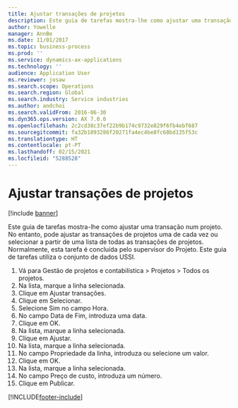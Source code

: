 ```yaml
---
title: Ajustar transações de projetos
description: Este guia de tarefas mostra-lhe como ajustar uma transação num projeto.
author: Yowelle
manager: AnnBe
ms.date: 11/01/2017
ms.topic: business-process
ms.prod: ''
ms.service: dynamics-ax-applications
ms.technology: ''
audience: Application User
ms.reviewer: josaw
ms.search.scope: Operations
ms.search.region: Global
ms.search.industry: Service industries
ms.author: andchoi
ms.search.validFrom: 2016-06-30
ms.dyn365.ops.version: AX 7.0.0
ms.openlocfilehash: 2c2cd38c37ef22b9b174c9732e829f6fb4ebf687
ms.sourcegitcommit: fa32b1893286f20271fa4ec4be8fc68bd135f53c
ms.translationtype: HT
ms.contentlocale: pt-PT
ms.lasthandoff: 02/15/2021
ms.locfileid: "5288528"
---
```

# <a name="adjust-project-transactions"></a>Ajustar transações de projetos

[!include [banner](../../includes/banner.md)]

Este guia de tarefas mostra-lhe como ajustar uma transação num projeto. No entanto, pode ajustar as transações de projetos uma de cada vez ou selecionar a partir de uma lista de todas as transações de projetos. Normalmente, esta tarefa é concluída pelo supervisor do Projeto. Este guia de tarefas utiliza o conjunto de dados USSI.

1. Vá para Gestão de projetos e contabilística > Projetos > Todos os projetos. 
2. Na lista, marque a linha selecionada. 
3. Clique em Ajustar transações. 
4. Clique em Selecionar. 
5. Selecione Sim no campo Hora. 
6. No campo Data de Fim, introduza uma data. 
7. Clique em OK. 
8. Na lista, marque a linha selecionada. 
9. Clique em Ajustar. 
10. Na lista, marque a linha selecionada. 
11. No campo Propriedade da linha, introduza ou selecione um valor. 
12. Clique em OK. 
13. Na lista, marque a linha selecionada. 
14. No campo Preço de custo, introduza um número. 
15. Clique em Publicar. 


[!INCLUDE[footer-include](../../includes/footer-banner.md)]